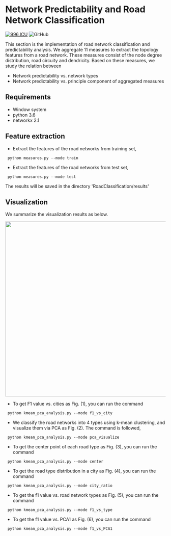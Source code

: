 # Network Predictability and Road Network Classification
[![996.ICU](https://img.shields.io/badge/link-996.icu-red.svg)](https://996.icu) 
![GitHub](https://img.shields.io/github/license/gbup-group/DIANet.svg)

This section is the implementation of road network classification and predictability analysis. We aggregate 11 measures to extract the topology features from a road network. These measures consist of the node degree distribution, road circuity and dendricity. Based on these measures, we study the relation between

* Network predictability vs. network types
* Network predictability vs. principle component of aggregated measures

## Requirements
* Window system
* python 3.6
* networkx 2.1

## Feature extraction
* Extract the features of the road networks from training set,
```
 python measures.py --mode train
```
* Extract the features of the road networks from test set,
```
 python measures.py --mode test
```
The results will be saved in the directory 'RoadClassification/results'

## Visualization
We summarize the visualization results as below. 

<p align="center">
  <img src="https://github.com/jiang719/road-network-predictability/blob/master/RoadClassification/figures/combine.png" width="800" height="550">
</p>

* To get F1 value vs. cities as Fig. (1), you can run the command
```
 python kmean_pca_analysis.py --mode f1_vs_city
```
* We classify the road networks into 4 types using k-mean clustering, and visualize them via PCA as Fig. (2). The command is followed,
```
 python kmean_pca_analysis.py --mode pca_visualize
```
* To get the center point of each road type as Fig. (3), you can run the command
```
 python kmean_pca_analysis.py --mode center
```
* To get the road type distribution in a city as Fig. (4), you can run the command
```
 python kmean_pca_analysis.py --mode city_ratio
```
* To get the f1 value vs. road network types as Fig. (5), you can run the command
```
 python kmean_pca_analysis.py --mode f1_vs_type
```
* To get the f1 value vs. PCA1 as Fig. (6), you can run the command
```
 python kmean_pca_analysis.py --mode f1_vs_PCA1
```
